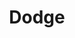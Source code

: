 ---
title: Dodge
crosslinks:
- Edmonton
- AutoDetailing
- Challenger
- viper
- cargifs
- mopar
- chrysler
- OldSchoolCool
- charger
- hellcat
- childfree
- Shitty_Car_Mods
---